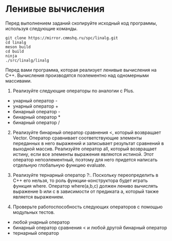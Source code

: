 # Ленивые вычисления

Перед выполнением заданий скопируйте исходный код программы, используя следующие команды.
```git
git clone https://mirror.cmmshq.ru/spc/linalg.git
cd linalg
meson build
cd build
ninja
./src/linalg/linalg
```

Перед вами программа, которая реализует ленивые вычисления на C++. Вычисления производятся поэлементно над одномерными массивами.
1. Реализуйте следующие операторы по аналогии с Plus.
- унарный оператор -
- унарный оператор +
- бинарный оператор -
- бинарный оператор *
- бинарный оператор /

2. Реализуйте бинарный оператор сравнения <, который возвращает Vector<bool>. Оператор сравнивает соответствующие элементы переданных в него выражений и записывает результат сравнений в выходной массив. Реализуйте оператор all, который возвращает истину, если все элементы выражения являются истиной. Этот оператор непоэлементный, поэтому для него придется написать отдельную глобальную функцию evaluate.

3. Реализуйте тернарный оператор ?:. Поскольку переопределить в C++ его нельзя, то роль функции-конструктора будет играть функция where. Оператор where(a,b,c) должен лениво вычислять выражение b или c в зависимости от предиката a, который также является выражением.

4. Проверьте работоспособность следующих операторов с помощью модульных тестов.
- любой унарный оператор
- бинарный оператор сравнения < и любой другой бинарный оператор
- тернарный оператор
